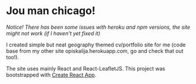 <h1>Jou man chicago!</h1>

<i>Notice! There has been some issues with heroku and npm versions, the site might not work (if I haven't yet fixed it) </i>

I created simple but neat geography themed cv/portfolio site for me (code base from my other site opiskalija.herokuapp.com, go and check that out too!). 


The site uses mainly React and React-LeafletJS.
This project was bootstrapped with [Create React App](https://github.com/facebook/create-react-app).
